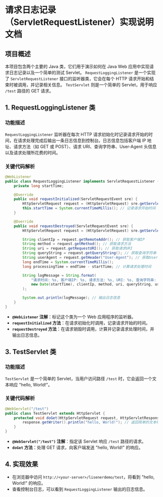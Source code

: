 # 请求日志记录（ServletRequestListener）实现说明文档

## 项目概述
本项目包含两个主要的 Java 类，它们用于演示如何在 Java Web 应用中实现请求日志记录以及一个简单的测试 Servlet。
`RequestLoggingListener` 是一个实现了 `ServletRequestListener` 接口的监听器类，它会在每个 HTTP 请求开始和结束时被调用，并记录相关信息。
`TestServlet` 则是一个简单的 Servlet，用于响应 `/test` 路径的 GET 请求。



## 1. RequestLoggingListener 类

### 功能描述
`RequestLoggingListener` 监听器在每次 HTTP 请求初始化时记录请求开始的时间，在请求处理完成后输出一条日志信息到控制台。日志信息包括客户端 IP 地址、请求方法（如 GET 或 POST）、请求 URI、查询字符串、User-Agent 头信息以及请求处理所花费的时间。

### 关键代码解析
```java
@WebListener
public class RequestLoggingListener implements ServletRequestListener {
    private long startTime;

    @Override
    public void requestInitialized(ServletRequestEvent sre) {
        HttpServletRequest request = (HttpServletRequest) sre.getServletRequest();
        this.startTime = System.currentTimeMillis(); // 记录请求开始时间
    }

    @Override
    public void requestDestroyed(ServletRequestEvent sre) {
        HttpServletRequest request = (HttpServletRequest) sre.getServletRequest();

        String clientIp = request.getRemoteAddr(); // 获取客户端IP
        String method = request.getMethod(); // 获取请求方法
        String uri = request.getRequestURI(); // 获取请求URI
        String queryString = request.getQueryString(); // 获取查询字符串
        String userAgent = request.getHeader("User-Agent"); // 获取User-Agent
        long endTime = System.currentTimeMillis();
        long processingTime = endTime - startTime; // 计算请求处理时间

        String logMessage = String.format(
            "请求时间: %s, 客户端IP: %s, 请求方法: %s, URI: %s, 查询字符串: %s, User-Agent: %s, 处理时间: %d ms",
            new Date(startTime), clientIp, method, uri, queryString, userAgent, processingTime
        );

        System.out.println(logMessage); // 输出日志信息
    }
}
```

- **`@WebListener` 注解**：标记这个类为一个 Web 应用程序的监听器。
- **`requestInitialized` 方法**：在请求初始化时调用，记录请求开始的时间。
- **`requestDestroyed` 方法**：在请求销毁时调用，计算并记录请求处理时间，并输出日志信息。

## 3. TestServlet 类

### 功能描述
`TestServlet` 是一个简单的 Servlet，当用户访问路径 `/test` 时，它会返回一个文本响应 "hello, World!"。

### 关键代码解析
```java
@WebServlet("/test")
public class TestServlet extends HttpServlet {
    protected void doGet(HttpServletRequest request, HttpServletResponse response) throws ServletException, IOException {
        response.getWriter().println("hello, World!"); // 返回简单的文本响应
    }
}
```

- **`@WebServlet("/test")` 注解**：指定该 Servlet 响应 `/test` 路径的请求。
- **`doGet` 方法**：处理 GET 请求，向客户端发送 "hello, World!" 的响应。

## 4. 实现效果
- 在浏览器中访问 `http://<your-server>/lisenerdemo/test`，将看到 "hello, World!" 的响应。
- 查看控制台日志，可以看到 `RequestLoggingListener` 输出的日志信息。

